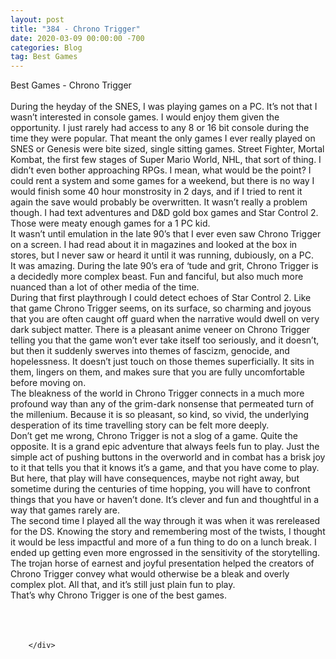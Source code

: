```yaml
---
layout: post
title: "384 - Chrono Trigger"
date: 2020-03-09 00:00:00 -700
categories: Blog
tag: Best Games
---
```


<div class="blog-content">
				<div class="paragraph"><span><span>Best Games - Chrono Trigger</span></span><br><span></span><br><span><span>During the heyday of the SNES, I was playing games on a PC. It&rsquo;s not that I wasn&rsquo;t interested in console games. I would enjoy them given the opportunity. I just rarely had access to any 8 or 16 bit console during the time they were popular. That meant the only games I ever really played on SNES or Genesis were bite sized, single sitting games. Street Fighter, Mortal Kombat, the first few stages of Super Mario World, NHL, that sort of thing. I didn&rsquo;t even bother approaching RPGs. I mean, what would be the point? I could rent a system and some games for a weekend, but there is no way I would finish some 40 hour monstrosity in 2 days, and if I tried to rent it again the save would probably be overwritten. It wasn&rsquo;t really a problem though. I had text adventures and D&amp;D gold box games and Star Control 2. Those were meaty enough games for a 1 PC kid.</span></span><br><span></span><span><span>It wasn&rsquo;t until emulation in the late 90&rsquo;s that I ever even saw Chrono Trigger on a screen. I had read about it in magazines and looked at the box in stores, but I never saw or heard it until it was running, dubiously, on a PC.</span></span><br><span></span><span><span>It was amazing. During the late 90&rsquo;s era of &lsquo;tude and grit, Chrono Trigger is a decidedly more complex beast. Fun and fanciful, but also much more nuanced than a lot of other media of the time.</span></span><br><span></span><span><span>During that first playthrough I could detect echoes of Star Control 2. Like that game Chrono Trigger seems, on its surface, so charming and joyous that you are often caught off guard when the narrative would dwell on very dark subject matter. There is a pleasant anime veneer on Chrono Trigger telling you that the game won&rsquo;t ever take itself too seriously, and it doesn&rsquo;t, but then it suddenly swerves into themes of fascizm, genocide, and hopelessness. It doesn&rsquo;t just touch on those themes superficially. It sits in them, lingers on them, and makes sure that you are fully uncomfortable before moving on.&nbsp;</span></span><br><span></span><span><span>The bleakness of the world in Chrono Trigger connects in a much more profound way than any of the grim-dark nonsense that permeated turn of the millenium. Because it is so pleasant, so kind, so vivid, the underlying desperation of its time travelling story can be felt more deeply.&nbsp;</span></span><br><span></span><span><span>Don&rsquo;t get me wrong, Chrono Trigger is not a slog of a game. Quite the opposite. It is a grand epic adventure that always feels fun to play. Just the simple act of pushing buttons in the overworld and in combat has a brisk joy to it that tells you that it knows it&rsquo;s a game, and that you have come to play. But here, that play will have consequences, maybe not right away, but sometime during the centuries of time hopping, you will have to confront things that you have or haven&rsquo;t done. It&rsquo;s clever and fun and thoughtful in a way that games rarely are.</span></span><br><span></span><span><span>The second time I played all the way through it was when it was rereleased for the DS. Knowing the story and remembering most of the twists, I thought it would be less impactful and more of a fun thing to do on a lunch break. I ended up getting even more engrossed in the sensitivity of the storytelling.&nbsp;</span></span><br><span></span><span><span>The trojan horse of earnest and joyful presentation helped the creators of Chrono Trigger convey what would otherwise be a bleak and overly complex plot. All that, and it&rsquo;s still just plain fun to play.&nbsp;</span></span><br><span></span><span><span>That&rsquo;s why Chrono Trigger is one of the best games.</span></span><br><span></span><br><br>&#8203;</div>

		</div>
        